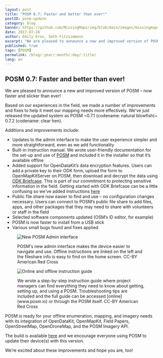 ```yaml
---
layout: post
title: "POSM 0.7: Faster and better than ever!"
postID: posm-update
category: blog
banner: https://github.com/MissingMaps/img/blob/main/images/missingmaps-blog_20170726_banner.jpg
date: 2017-07-26
author: Emily Eros, Seth Fitzsimmons
excerpt: "We are pleased to announce a new and improved version of POSM – now faster and slicker than ever!"
published: true
tags: [POSM]
permalink: /blog/:year/:month/:day/:title/
lang: en
---
```


## POSM 0.7: Faster and better than ever!

We are pleased to announce a new and improved version of POSM – now faster and slicker than ever!

Based on our experiences in the field, we made a number of improvements and fixes to help it meet our mapping needs more effectively. We’ve just released the updated system as POSM ~0.7.1 (codename: natural blowfish)~ 0.7.2 (codename: clear hen).

Additions and improvements include:

* Updates to the admin interface to make the user experience simpler and more straightforward, even as we add functionality
* Built-in instruction manual. We wrote user-friendly documentation for the set-up and use of [POSM](http://posm.io/) and included it in the installer so that it’s available offline
* Added support for OpenDataKit’s data encryption features. Users can add a private key to their ODK form, upload the form to OpenMapKitServer on POSM, then download and decrypt the data using [ODK Briefcase](https://opendatakit.org/use/briefcase/). This is part of our commitment to protecting sensitive information in the field. Getting started with ODK Briefcase can be a little confusing so we've added instructions [here](http://posm.io/)
* Public file share now easier to find and use – no configuration changes necessary. Users can connect to POSM’s public file share to add files, apps, and other packages that they may need to share with volunteers or staff in the field
* Selected software components updated (OSM’s iD editor, for example)
* POSM is now faster to install from a USB stick
* Various small bugs found and fixes applied

<figure>
<img src="https://github.com/MissingMaps/img/blob/main/images/missingmaps-blog_20170726_pic1.jpg" alt="New POSM Admin interface">
<p class="caption">POSM's new admin interface makes the device easier to navigate and use. Offline instructions are linked on the left and the fileshare info is easy to find on the home screen. CC-BY American Red Cross</p>
</figure>

<figure>
<img src="https://github.com/MissingMaps/img/blob/main/images/missingmaps-blog_20170726_pic2.jpg" alt="Online and offline instruction guide">
<p class="caption">We wrote a step-by-step instruction guide where project managers can find everything they need to know about getting, setting up, and using a POSM. Troubleshooting tips are included and the full guide can be accessed [online](www.posm.io) or through the POSM itself. CC-BY American Red Cross</p>
</figure>


POSM is ready for your offline enumeration, mapping, and imagery needs with its integration of OpenDataKit, OpenMapKit, Field Papers, OpenStreetMap, OpenDroneMap, and the POSM Imagery API.

The build is available [here](https://github.com/posm/posm-build/releases) and we encourage everyone using POSM to update their device(s) with this version.

We’re excited about these improvements and hope you are, too!
